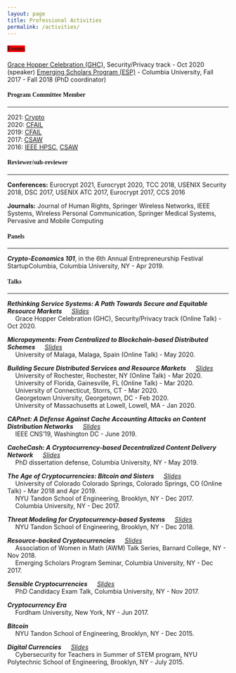 ```yaml
---
layout: page
title: Professional Activities
permalink: /activities/
---
```


<h4 style="font-family: 'Comic Sans MS'"><span style="vertical-align: top; background-color:red"><b>Events</b></span></h4> 

[Grace Hopper Celebration (GHC),](https://ghc.anitab.org/) Security/Privacy track - Oct 2020 (speaker)
[Emerging Scholars Program (ESP)](https://www.cs.columbia.edu/esp/) - Columbia University, Fall 2017 - Fall 2018 (PhD coordinator)

<h4 style="font-family: 'Comic Sans MS'"><b>Program Committee Member</b></h4> 

---------------------------------------

2021: [Crypto](https://crypto.iacr.org/2021/) <br/>
2020: [CFAIL](https://www.cfail.org/cfail-2020) <br/>
2019: [CFAIL](https://www.cfail.org/past-events) <br/>
2017: [CSAW](https://engineering.nyu.edu/events/2017/11/09/cyber-security-awareness-week-csaw-2017) <br/>
2016: [IEEE HPSC](https://csis.pace.edu/BigDataSecurity/BigDataSecurity2016/hpsccommittee.htm), [CSAW](https://engineering.nyu.edu/events/2016/11/10/csaw-16) <br/>


<h4 style="font-family: 'Comic Sans MS'"><b>Reviewer/sub-reviewer</b></h4>

---------------------------------------

**Conferences:** Eurocrypt 2021, Eurocrypt 2020, TCC 2018, USENIX Security 2018, DSC 2017, USENIX ATC 2017, Eurocrypt 2017, CCS 2016 <br/>

**Journals:** Journal of Human Rights, Springer Wireless Networks, IEEE Systems, Wireless Personal Communication, Springer Medical Systems, Pervasive and Mobile Computing <br/>


<h4 style="font-family: 'Comic Sans MS'"><b>Panels</b></h4>

---------------------------------------

***Crypto-Economics 101***, in the 6th Annual Entrepreneurship Festival StartupColumbia, Columbia University, NY - Apr 2019.

<h4 style="font-family: 'Comic Sans MS'"><b>Talks</b></h4> 

---------------------------------------

***Rethinking Service Systems: A Path Towards Secure and Equitable Resource Markets*** &emsp; [_Slides_](../slides/ghc-2020-talk.pdf)<br/> 
&emsp; Grace Hopper Celebration (GHC), Security/Privacy track (Online Talk) - Oct 2020.

***Micropayments: From Centralized to Blockchain-based Distributed Schemes*** &emsp; [_Slides_](../slides/micropayments-talk.pdf)<br/> 
&emsp; University of Malaga, Malaga, Spain (Online Talk) - May 2020.

***Building Secure Distributed Services and Resource Markets*** &emsp; [_Slides_](../slides/job-talk.pdf)<br/> 
&emsp; University of Rochester, Rochester, NY (Online Talk) - Mar 2020.<br/>
&emsp; University of Florida, Gainesville, FL (Online Talk) - Mar 2020.<br/>
&emsp; University of Connecticut, Storrs, CT - Mar 2020.<br/>
&emsp; Georgetown University, Georgetown, DC - Feb 2020.<br/>
&emsp; University of Massachusetts at Lowell, Lowell, MA - Jan 2020.<br/>

***CAPnet: A Defense Against Cache Accounting Attacks on Content Distribution Networks*** &emsp; [_Slides_](../slides/capnet-cns-2019.pdf)<br/> 
&emsp; IEEE CNS’19, Washington DC - June 2019.

***CacheCash: A Cryptocurrency-based Decentralized Content Delivery Network*** &emsp; [_Slides_](../slides/cachecash-thesis-defense.pdf)<br/>
&emsp; PhD dissertation defense, Columbia University, NY - May 2019. 

***The Age of Cryptocurrencies: Bitcoin and Sisters*** &emsp; [_Slides_](../slides/age-of-cryptocurrencies.pdf)<br/>
&emsp; University of Colorado Colorado Springs, Colorado Springs, CO (Online Talk) - Mar 2018 and Apr 2019.<br/>
&emsp; NYU Tandon School of Engineering, Brooklyn, NY - Dec 2017.<br/>
&emsp; Columbia University, NY - Dec 2017.

***Threat Modeling for Cryptocurrency-based Systems*** &emsp; [_Slides_](../slides/threat-modeling-for-cryptocurrency-based-systems.pdf)<br/>
&emsp; NYU Tandon School of Engineering, Brooklyn, NY - Dec 2018. 

***Resource-backed Cryptocurrencies*** &emsp; [_Slides_](../slides/resource-backed-cryptocurrencies-talk.pdf)<br/>
&emsp; Association of Women in Math (AWM) Talk Series, Barnard College, NY - Nov 2018.<br/>
&emsp; Emerging Scholars Program Seminar, Columbia University, NY - Dec 2017.

***Sensible Cryptocurrencies*** &emsp; [_Slides_](../slides/sensible-cryptocurrencies-talk.pdf)<br/>
&emsp; PhD Candidacy Exam Talk, Columbia University, NY - Nov 2017.

***Cryptocurrency Era***<br/>
&emsp; Fordham University, New York, NY - Jun 2017. 

***Bitcoin***<br/>
&emsp; NYU Tandon School of Engineering, Brooklyn, NY - Dec 2015. 

***Digital Currencies*** &emsp; [_Slides_](../slides/Digital-currencies-talk.pdf)<br/>
&emsp; Cybersecurity for Teachers in Summer of STEM program, NYU Polytechnic School of Engineering, Brooklyn, NY - July 2015.<br/><br/> 

